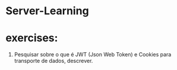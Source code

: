 # Server-Learning
# exercises:
1. Pesquisar sobre o que é JWT (Json Web Token) e Cookies para transporte de dados, descrever.